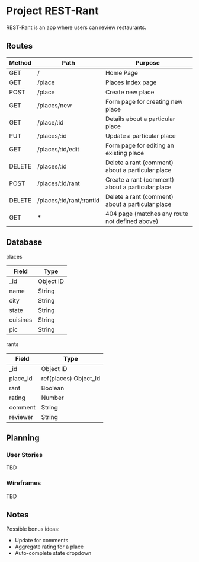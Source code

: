 # Project REST-Rant

REST-Rant is an app where users can review restaurants.

## Routes

| Method        | Path              | Purpose          |
| ------------- | -------------     | -------------    |
| GET           |  /                | Home Page        |
| GET           |  /place           | Places Index page|
| POST          |  /place           | Create new place |
| GET           |  /places/new      | Form page for creating new place|
| GET           |  /place/:id       | Details about a particular place|
| PUT           |  /places/:id      | Update a particular place|
| GET           |  /places/:id/edit | Form page for editing an existing place|
| DELETE        |  /places/:id      | Delete a rant (comment) about a particular place|
| POST          |  /places/:id/rant | Create a rant (comment) about a particular place|
| DELETE        |  /places/:id/rant/:rantld| Delete a rant (comment) about a particular place|
| GET           |  *                | 404 page (matches any route not defined above)|

## Database

places 

| Field | Type |
| ---------- | ------------ |
| _id | Object ID |
| name | String |
| city | String |
| state | String |
| cuisines | String |
| pic | String |

rants

| Field | Type |
| ---------- | ------------ |
| _id | Object ID |
| place_id | ref(places) Object_Id |
| rant | Boolean |
| rating | Number |
| comment | String |
| reviewer | String |

## Planning

### User Stories

TBD

### Wireframes

TBD

## Notes

Possible bonus ideas:

* Update for comments
* Aggregate rating for a place
* Auto-complete state dropdown